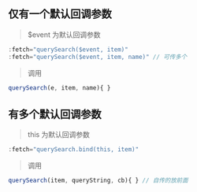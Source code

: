 ## 仅有一个默认回调参数

>  $event  为默认回调参数
```js
:fetch="querySearch($event, item)" 
:fetch="querySearch($event, item, name)" // 可传多个
```
> 调用

```js
querySearch(e, item, name){ }
```


## 有多个默认回调参数

> this  为默认回调参数
```js
:fetch="querySearch.bind(this, item)"
```
> 调用
```js
querySearch(item, queryString, cb){ } // 自传的放前面
```

